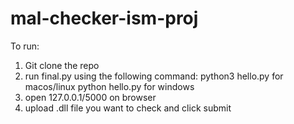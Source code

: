 # mal-checker-ism-proj
To run:
1. Git clone the repo
2. run final.py using the following command: python3 hello.py for macos/linux
   python hello.py for windows
3. open 127.0.0.1/5000 on browser
4. upload .dll file you want to check and click submit
